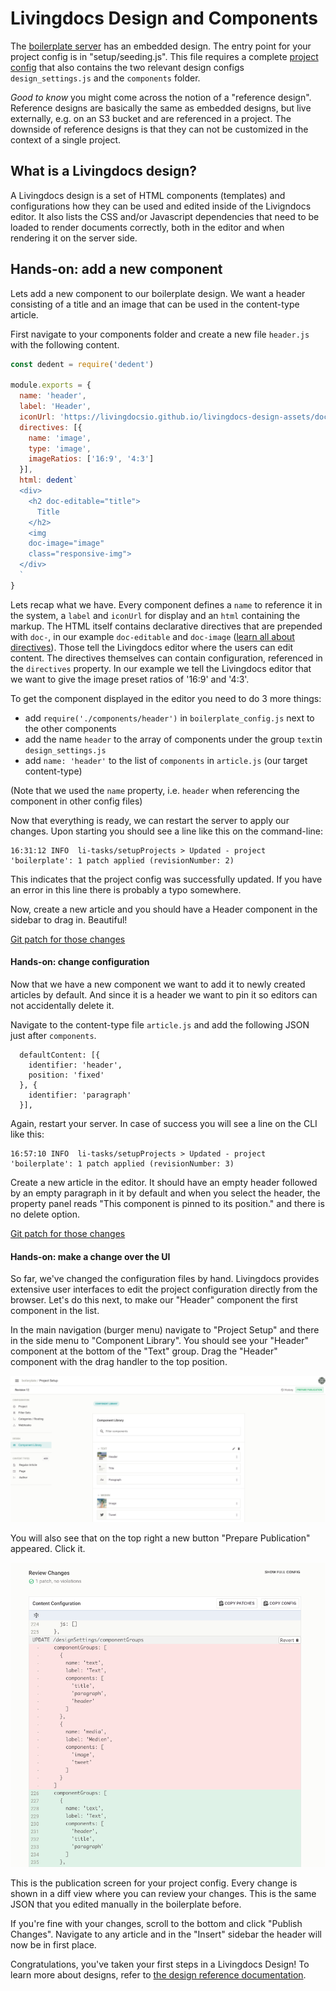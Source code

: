 
# Livingdocs Design and Components

The [boilerplate server](https://github.com/livingdocsIO/livingdocs-server-boilerplate) has an embedded design. The entry point for your project config is in "setup/seeding.js". This file requires a complete [project config](../project-config/README.md) that also contains the two relevant design configs `design_settings.js` and the `components` folder.

_Good to know_ you might come across the notion of a "reference design". Reference designs are basically the same as embedded designs, but live externally, e.g. on an S3 bucket and are referenced in a project. The downside of reference designs is that they can not be customized in the context of a single project.

## What is a Livingdocs design?

A Livingdocs design is a set of HTML components (templates) and configurations how they can be used and edited inside of the Livigndocs editor.
It also lists the CSS and/or Javascript dependencies that need to be loaded to render documents correctly,
both in the editor and when rendering it on the server side.

## Hands-on: add a new component

Lets add a new component to our boilerplate design. We want a header consisting of a title and an image that can be used in the content-type article.

First navigate to your components folder and create a new file `header.js` with the following content.
```javascript
const dedent = require('dedent')

module.exports = {
  name: 'header',
  label: 'Header',
  iconUrl: 'https://livingdocsio.github.io/livingdocs-design-assets/docs/icons/component-icons/icon_component_header_and_image.svg',
  directives: [{
    name: 'image',
    type: 'image',
    imageRatios: ['16:9', '4:3']
  }],
  html: dedent`
  <div>
    <h2 doc-editable="title">
      Title
    </h2>
    <img
    doc-image="image"
    class="responsive-img">
  </div>
  `
}
```

Lets recap what we have.
Every component defines a `name` to reference it in the system, a `label` and `iconUrl` for display and an `html` containing the markup.
The HTML itself contains declarative directives that are prepended with `doc-`, in our example `doc-editable` and `doc-image` ([learn all about directives](../project-config/design.md#components)). Those tell the Livingdocs editor where the users can edit content.
The directives themselves can contain configuration, referenced in the `directives` property. In our example we tell the Livingdocs editor that we want to give the image preset ratios of '16:9' and '4:3'.

To get the component displayed in the editor you need to do 3 more things:
- add `require('./components/header')` in `boilerplate_config.js` next to the other components
- add the name `header` to the array of components under the group `text`in `design_settings.js`
- add `name: 'header'` to the list of `components` in `article.js` (our target content-type)
 
 (Note that we used the `name` property, i.e. `header` when referencing the component in other config files)

Now that everything is ready, we can restart the server to apply our changes. Upon starting you should see a line like this on the command-line:
```
16:31:12 INFO  li-tasks/setupProjects > Updated - project 'boilerplate': 1 patch applied (revisionNumber: 2)
```

This indicates that the project config was successfully updated. If you have an error in this line there is probably a typo somewhere.

Now, create a new article and you should have a Header component in the sidebar to drag in. Beautiful!

[Git patch for those changes](./add-component-patch.patch)

#### Hands-on: change configuration

Now that we have a new component we want to add it to newly created articles by default. And since it is a header we want to pin it so editors can not accidentally delete it.

Navigate to the content-type file `article.js` and add the following JSON just after `components`.
```
  defaultContent: [{
    identifier: 'header',
    position: 'fixed'
  }, {
    identifier: 'paragraph'
  }],
```

Again, restart your server. In case of success you will see a line on the CLI like this:
```
16:57:10 INFO  li-tasks/setupProjects > Updated - project 'boilerplate': 1 patch applied (revisionNumber: 3)
```

Create a new article in the editor. It should have an empty header followed by an empty paragraph in it by default and when you select the header, the property panel reads "This component is pinned to its position." and there is no delete option.

[Git patch for those changes](./add-default-content.patch)

#### Hands-on: make a change over the UI

So far, we've changed the configuration files by hand. Livingdocs provides extensive user interfaces to edit the project configuration directly from the browser. Let's do this next, to make our "Header" component the first component in the list.

In the main navigation (burger menu) navigate to "Project Setup" and there in the side menu to "Component Library". You should see your "Header" component at the bottom of the "Text" group. Drag the "Header" component with the drag handler to the top position.

![Rearrange component](./rearrange-component.png)

You will also see that on the top right a new button "Prepare Publication" appeared. Click it.

![Publish Config](./publish-config.png)

This is the publication screen for your project config. Every change is shown in a diff view where you can review your changes. This is the same JSON that you edited manually in the boilerplate before. 

If you're fine with your changes, scroll to the bottom and click "Publish Changes".
Navigate to any article and in the "Insert" sidebar the header will now be in first place.

Congratulations, you've taken your first steps in a Livingdocs Design! To learn more about designs, refer to [the design reference documentation](../project-config/design.md).